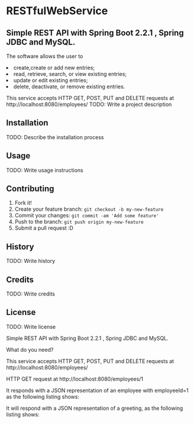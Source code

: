 # RESTfulWebService
Simple REST API with Spring Boot 2.2.1 , Spring JDBC and MySQL.
---
The software allows the user to 
<li> create,create or add new entries;
<li> read, retrieve, search, or view existing entries;
<li> update or edit existing entries;
<li> delete, deactivate, or remove existing entries.
  
This service accepts HTTP GET, POST, PUT and DELETE requests at http://localhost:8080/employees/ 
TODO: Write a project description
## Installation
TODO: Describe the installation process
## Usage
TODO: Write usage instructions
## Contributing
1. Fork it!
2. Create your feature branch: `git checkout -b my-new-feature`
3. Commit your changes: `git commit -am 'Add some feature'`
4. Push to the branch: `git push origin my-new-feature`
5. Submit a pull request :D
## History
TODO: Write history
## Credits
TODO: Write credits
## License
TODO: Write license




Simple REST API with Spring Boot 2.2.1 , Spring JDBC and MySQL.

What do you need?

This service accepts HTTP GET, POST, PUT and DELETE requests at http://localhost:8080/employees/

HTTP GET request at http://localhost:8080/employees/1

It responds with a JSON representation of an employee with employeeId=1 as the following listing shows:

It will respond with a JSON representation of a greeting, as the following listing shows:

